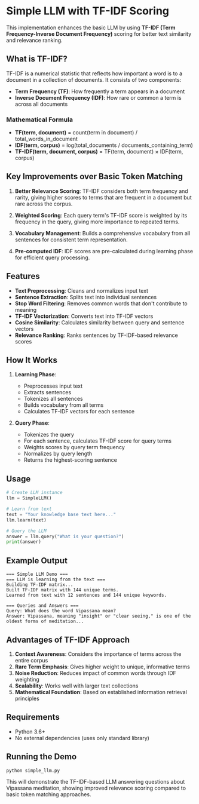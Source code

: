# Simple LLM with TF-IDF Scoring

This implementation enhances the basic LLM by using **TF-IDF (Term Frequency-Inverse Document Frequency)** scoring for better text similarity and relevance ranking.

## What is TF-IDF?

TF-IDF is a numerical statistic that reflects how important a word is to a document in a collection of documents. It consists of two components:

- **Term Frequency (TF)**: How frequently a term appears in a document
- **Inverse Document Frequency (IDF)**: How rare or common a term is across all documents

### Mathematical Formula

- **TF(term, document)** = count(term in document) / total_words_in_document
- **IDF(term, corpus)** = log(total_documents / documents_containing_term)
- **TF-IDF(term, document, corpus)** = TF(term, document) × IDF(term, corpus)

## Key Improvements over Basic Token Matching

1. **Better Relevance Scoring**: TF-IDF considers both term frequency and rarity, giving higher scores to terms that are frequent in a document but rare across the corpus.

2. **Weighted Scoring**: Each query term's TF-IDF score is weighted by its frequency in the query, giving more importance to repeated terms.

3. **Vocabulary Management**: Builds a comprehensive vocabulary from all sentences for consistent term representation.

4. **Pre-computed IDF**: IDF scores are pre-calculated during learning phase for efficient query processing.

## Features

- **Text Preprocessing**: Cleans and normalizes input text
- **Sentence Extraction**: Splits text into individual sentences
- **Stop Word Filtering**: Removes common words that don't contribute to meaning
- **TF-IDF Vectorization**: Converts text into TF-IDF vectors
- **Cosine Similarity**: Calculates similarity between query and sentence vectors
- **Relevance Ranking**: Ranks sentences by TF-IDF-based relevance scores

## How It Works

1. **Learning Phase**:
   - Preprocesses input text
   - Extracts sentences
   - Tokenizes all sentences
   - Builds vocabulary from all terms
   - Calculates TF-IDF vectors for each sentence

2. **Query Phase**:
   - Tokenizes the query
   - For each sentence, calculates TF-IDF score for query terms
   - Weights scores by query term frequency
   - Normalizes by query length
   - Returns the highest-scoring sentence

## Usage

```python
# Create LLM instance
llm = SimpleLLM()

# Learn from text
text = "Your knowledge base text here..."
llm.learn(text)

# Query the LLM
answer = llm.query("What is your question?")
print(answer)
```

## Example Output

```
=== Simple LLM Demo ===
=== LLM is learning from the text ===
Building TF-IDF matrix...
Built TF-IDF matrix with 144 unique terms.
Learned from text with 12 sentences and 144 unique keywords.

=== Queries and Answers ===
Query: What does the word Vipassana mean?
Answer: Vipassana, meaning "insight" or "clear seeing," is one of the oldest forms of meditation...
```

## Advantages of TF-IDF Approach

1. **Context Awareness**: Considers the importance of terms across the entire corpus
2. **Rare Term Emphasis**: Gives higher weight to unique, informative terms
3. **Noise Reduction**: Reduces impact of common words through IDF weighting
4. **Scalability**: Works well with larger text collections
5. **Mathematical Foundation**: Based on established information retrieval principles

## Requirements

- Python 3.6+
- No external dependencies (uses only standard library)

## Running the Demo

```bash
python simple_llm.py
```

This will demonstrate the TF-IDF-based LLM answering questions about Vipassana meditation, showing improved relevance scoring compared to basic token matching approaches. 